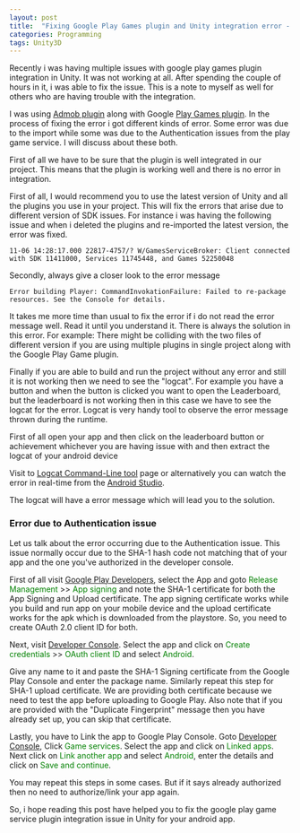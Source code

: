 ```yaml
---
layout: post
title:  "Fixing Google Play Games plugin and Unity integration error - Android"
categories: Programming
tags: Unity3D
---
```


Recently i was having multiple issues with google play games plugin integration in Unity. It was not working at all. After spending the couple of hours in it, i was able to fix the issue. This is a note to myself as well for others who are having trouble with the integration.

I was using <a href="https://github.com/googleads/googleads-mobile-unity/releases">Admob plugin</a> along with Google <a href="https://github.com/playgameservices/play-games-plugin-for-unity/tree/master/current-build">Play Games plugin</a>. In the process of fixing the error i got different kinds of error. Some error was due to the import while some was due to the Authentication issues from the play game service. I will discuss about these both.

First of all we have to be sure that the plugin is well integrated in our project. This means that the plugin is working well and there is no error in integration.

First of all, I would recommend you to use the latest version of Unity and all the plugins you use in your project. This will fix the errors that arise due to different version of SDK issues. For instance i was having the following issue and when i deleted the plugins and re-imported the latest version, the error was fixed.

```
11-06 14:28:17.000 22817-4757/? W/GamesServiceBroker: Client connected with SDK 11411000, Services 11745448, and Games 52250048
```

Secondly, always give a closer look to the error message

```
Error building Player: CommandInvokationFailure: Failed to re-package resources. See the Console for details.
```

It takes me more time than usual to fix the error if i do not read the error message well. Read it until you understand it. There is always the solution in this error. For example: There might be colliding with the two files of different version if you are using multiple plugins in single project along with the Google Play Game plugin.

Finally if you are able to build and run the project without any error and still it is not working then we need to see the "logcat". For example you have a button and when the button is clicked you want to open the Leaderboard, but the leaderboard is not working then in this case we have to see the logcat for the error. Logcat is very handy tool to observe the error message thrown during the runtime.

First of all open your app and then click on the leaderboard button or achievement whichever you are having issue with and then extract the logcat of your android device

Visit to <a href="https://developer.android.com/studio/command-line/logcat.html">Logcat Command-Line tool</a> page or alternatively you can watch the error in real-time from the <a href="https://developer.android.com/studio/debug/am-logcat.html">Android Studio</a>.

The logcat will have a error message which will lead you to the solution.

<h3>Error due to Authentication issue</h3>
Let us talk about the error occurring due to the Authentication issue. This issue normally occur due to the SHA-1 hash code not matching that of your app and the one you've authorized in the developer console.

First of all visit <a href="https://play.google.com/apps/publish/">Google Play Developers</a>, select the App and goto <span style="color:#008000;">Release Management</span> &gt;&gt; <span style="color:#008000;">App signing</span> and note the SHA-1 certificate for both the App Signing and Upload certificate. The app signing certificate works while you build and run app on your mobile device and the upload certificate works for the apk which is downloaded from the playstore. So, you need to create OAuth 2.0 client ID for both.

Next, visit <a href="https://console.developers.google.com/">Developer Console</a>. Select the app and click on <span style="color:#008000;">Create credentials</span> &gt;&gt; <span style="color:#008000;">OAuth client ID</span> and select <span style="color:#008000;">Android</span>.

Give any name to it and paste the SHA-1 Signing certificate from the Google Play Console and enter the package name. Similarly repeat this step for SHA-1 upload certificate. We are providing both certificate because we need to test the app before uploading to Google Play. Also note that if you are provided with the "Duplicate Fingerprint" message then you have already set up, you can skip that certificate.

Lastly, you have to Link the app to Google Play Console. Goto <a href="https://console.developers.google.com/">Developer Console</a>, Click <span style="color:#008000;">Game services</span>. Select the app and click on <span style="color:#008000;">Linked apps</span>. Next click on <span style="color:#008000;">Link another app</span> and select <span style="color:#008000;">Android</span>, enter the details and click on <span style="color:#008000;">Save and continue</span>.

You may repeat this steps in some cases. But if it says already authorized then no need to authorize/link your app again.

So, i hope reading this post have helped you to fix the google play game service plugin integration issue in Unity for your android app.
